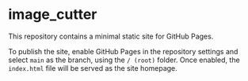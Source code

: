 # image_cutter

This repository contains a minimal static site for GitHub Pages.

To publish the site, enable GitHub Pages in the repository settings and select
`main` as the branch, using the `/ (root)` folder. Once enabled, the
`index.html` file will be served as the site homepage.
